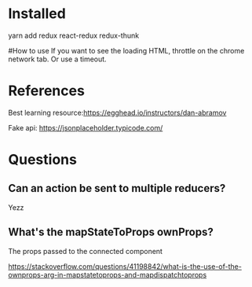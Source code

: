 # Installed

yarn add redux react-redux redux-thunk

#How to use
If you want to see the loading HTML, throttle on the chrome network tab. Or use a timeout.

# References

Best learning resource:https://egghead.io/instructors/dan-abramov

Fake api: https://jsonplaceholder.typicode.com/

# Questions

## Can an action be sent to multiple reducers?

Yezz

## What's the mapStateToProps ownProps?

The props passed to the connected component

https://stackoverflow.com/questions/41198842/what-is-the-use-of-the-ownprops-arg-in-mapstatetoprops-and-mapdispatchtoprops
